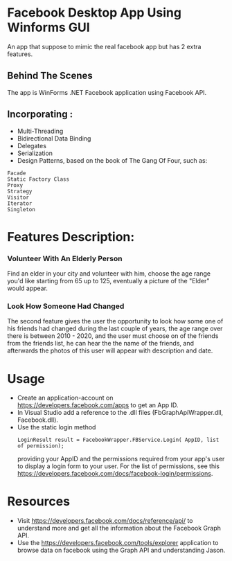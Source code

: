 # Facebook Desktop App Using Winforms GUI
An app that suppose to mimic the real facebook app but has 2 extra features.

## Behind The Scenes 
The app is WinForms .NET Facebook application using Facebook API.
## Incorporating :
- Multi-Threading
- Bidirectional Data Binding
- Delegates
- Serialization
- Design Patterns, based on the book of The Gang Of Four, such as:
```
Facade 
Static Factory Class
Proxy
Strategy
Visitor
Iterator
Singleton
```

# Features Description:
### Volunteer With An Elderly Person
Find an elder in your city and volunteer with him, choose the age range you'd like starting from 65 up to 125, 
eventually a picture of the "Elder" would appear.

### Look How Someone Had Changed 
The second feature gives the user the opportunity to look how some one of his friends had changed during the last couple of years,
the age range over there is between 2010 - 2020, and the user must choose on of the friends from the friends list, he can hear the the name of the friends,
and afterwards the photos of this user will appear with description and date.

# Usage
- Create an application-account on https://developers.facebook.com/apps to get an App ID.
- In Visual Studio add a reference to the .dll files (FbGraphApiWrapper.dll, Facebook.dll).
- Use the static login method 
  ```
  LoginResult result = FacebookWrapper.FBService.Login( AppID, list of permission);
  ```
  providing your AppID and the permissions required from your app's user to display a login form to your user.
  For the list of permissions, see this https://developers.facebook.com/docs/facebook-login/permissions.

# Resources
- Visit https://developers.facebook.com/docs/reference/api/ to understand more and get all the information about the Facebook Graph API.
- Use the https://developers.facebook.com/tools/explorer application to browse data on facebook using the Graph API and understanding Jason.
